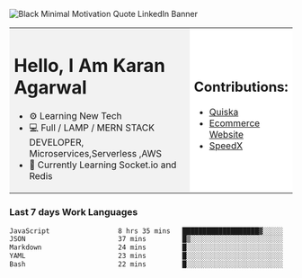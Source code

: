 <!-- ![20230107_223458 (1)-01](https://user-images.githubusercontent.com/85556603/212357966-4002f7aa-471b-4b3c-923d-f2b0d543cad5.jpeg) -->

![Black Minimal Motivation Quote LinkedIn Banner](https://github.com/KKA-0/KKA-0/assets/85556603/9f91eebb-d624-46aa-95a9-936d4ae8eaa6)



<table>
  <tr>
    <td style="width: 70%; background-color: #f2f2f2;">
      <h1>Hello, I Am Karan Agarwal</h1>
      <ul>
        <li>⚙ Learning New Tech</li>
        <li>💻 Full / LAMP / MERN STACK DEVELOPER, Microservices,Serverless ,AWS</li>
        <li>🙌 Currently Learning Socket.io and Redis</li>  
      </ul>
    </td>
    <td style="width: 30%; background-color: #ffffff;">
      <h2>Contributions:</h2>
      <ul>
        <li><a href="https://github.com/KKA-0/Quiska">Quiska</a></li>
         <li><a href="https://agarwal-handloom.web.app/">Ecommerce Website</a></li>
         <li><a href="https://github.com/Linkin143/SpeedX">SpeedX</a></li>
      </ul>
    </td>
  </tr>
</table>



<h3>Last 7 days Work Languages </h3> 
     
<!--START_SECTION:waka-->

```txt
JavaScript                 8 hrs 35 mins   ███████████████████▓░░░░░   78.32 %
JSON                       37 mins         █▒░░░░░░░░░░░░░░░░░░░░░░░   05.65 %
Markdown                   24 mins         █░░░░░░░░░░░░░░░░░░░░░░░░   03.71 %
YAML                       23 mins         █░░░░░░░░░░░░░░░░░░░░░░░░   03.58 %
Bash                       22 mins         █░░░░░░░░░░░░░░░░░░░░░░░░   03.41 %
```

<!--END_SECTION:waka-->

